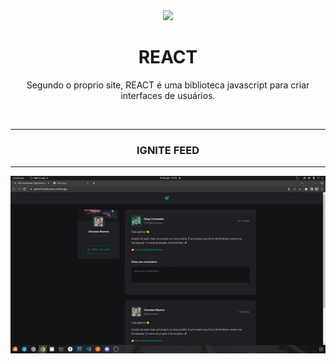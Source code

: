 <div align="center">
  <img src="https://media-private.canva.com/KOCA0/MAFJQGKOCA0/1/tl.png?X-Amz-Algorithm=AWS4-HMAC-SHA256&X-Amz-Credential=AKIAJWF6QO3UH4PAAJ6Q%2F20220813%2Fus-east-1%2Fs3%2Faws4_request&X-Amz-Date=20220813T200515Z&X-Amz-Expires=28799&X-Amz-Signature=79c9284c91022aa26bc5967639858b538d3e8ea6561d896796f5e7753c548b83&X-Amz-SignedHeaders=host&response-expires=Sun%2C%2014%20Aug%202022%2004%3A05%3A14%20GMT" height="80px"/>
  <h1> REACT </h1>
  
  <p>Segundo o proprio site, REACT é uma biblioteca javascript para criar interfaces de usuários.</p>
  <br>
  <hr>
  <h3>IGNITE FEED</h3>
  <hr>
  
  <img src="https://github.com/JhonatanBS/REACT/blob/main/Curso_ROCKETSEAT/Projeto01/01_fundamentos_reactjs/2022-08-19%2022-43-45.gif" />
</div>
